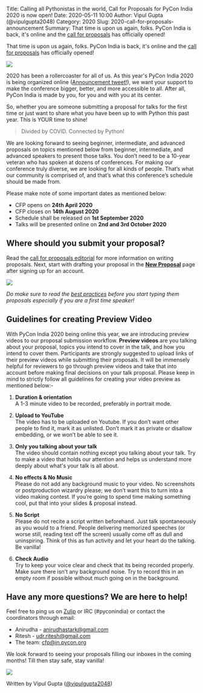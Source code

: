 Title: Calling all Pythonistas in the world, Call for Proposals for PyCon India 2020 is now open!
Date: 2020-05-11 10:00
Author: Vipul Gupta (@vipulgupta2048)
Category: 2020
Slug: 2020-call-for-proposals-announcement
Summary: That time is upon us again, folks. PyCon India is back, it's online and the [call for proposals](https://in.pycon.org/cfp/2020/proposals/) has officially opened!

That time is upon us again, folks. PyCon India is back, it's online and the [call for proposals](https://in.pycon.org/cfp/2020/proposals/) has officially opened!

<div class="text-center">
  <img src="https://media.giphy.com/media/kgsBIWtPd5Q5Pw11Rq/giphy.gif">
</div>

2020 has been a rollercoaster for all of us. As this year's PyCon India 2020 is being organized online ([Announcement tweet!](https://twitter.com/pyconindia/status/1253732245635952643?s=20)), we want your support to make the conference bigger, better, and more accessible to all. After all, PyCon India is made by you, for you and with you at its center.

So, whether you are someone submitting a proposal for talks for the first time or just want to share what you have been up to with Python this past year. This is YOUR time to shine!

> Divided by COVID. Connected by Python!

We are looking forward to seeing beginner, intermediate, and advanced proposals on topics mentioned below from beginner, intermediate, and advanced speakers to present those talks. You don’t need to be a 10-year veteran who has spoken at dozens of conferences. For making our conference truly diverse, we are looking for all kinds of people. That’s what our community is comprised of, and that’s what this conference’s schedule should be made from.

Please make note of some important dates as mentioned below:

- CFP opens on **24th April 2020**
- CFP closes on **14th August 2020**
- Schedule shall be released on **1st September 2020**
- Talks will be presented online on **2nd and 3rd October 2020**

## Where should you submit your proposal?

Read the [call for proposals editorial](https://in.pycon.org/cfp/2020/proposals/) for more information on writing proposals. Next, start with drafting your proposal in the [**New Proposal**](https://in.pycon.org/cfp/2020/proposals/create/) page after signing up for an account.

<div class="text-center">
  <img src="https://media.giphy.com/media/o0vwzuFwCGAFO/giphy.gif">
</div>

*Do make sure to read the [best practices](https://github.com/pythonindia/junction/wiki/Speaker-best-practices) before you start typing them proposals especially if you are a first time speaker!*

## Guidelines for creating Preview Video

With PyCon India 2020 being online this year, we are introducing preview videos to our proposal submission workflow. **Preview videos** are you talking about your proposal, topics you intend to cover in the talk, and how you intend to cover them. Participants are strongly suggested to upload links of their preview videos while submitting their proposals. It will be immensely helpful for reviewers to go through preview videos and take that into account before making final decisions on your talk proposal. Please keep in mind to strictly follow all guidelines for creating your video preview as mentioned below:-

  
1. **Duration & orientation**  
A 1-3 minute video to be recorded, preferably in portrait mode.


2. **Upload to YouTube**  
The video has to be uploaded on Youtube. If you don’t want other people to find it, mark it as unlisted. Don’t mark it as private or disallow embedding, or we won’t be able to see it. ​


3. **Only you talking about your talk**  
The video should contain nothing except you talking about your talk.​ Try to make a video that holds our attention and helps us understand more deeply about what's your talk is all about.


4. **No effects & No Music**  
Please do not add any background music to your video. ​No screenshots or postproduction wizardry please; we don’t want this to turn into a video making contest. If you’re going to spend time making something cool, put that into your slides & proposal instead.


5. **No Script**  
Please do not recite a script written beforehand. Just talk spontaneously as you would to a friend. People delivering memorized speeches (or worse still, reading text off the screen) usually come off as dull and uninspiring. Think of this as fun activity and let your heart do the talking. Be vanilla!


6. **Check Audio**  
Try to keep your voice clear and check that its being recorded properly. Make sure there isn't any background noise. Try to record this in an empty room if possible without much going on in the background.


## Have any more questions? We are here to help!

Feel free to ping us on [Zulip](https://pyconindia.zulipchat.com/) or IRC (#pyconindia) or contact the coordinators through email:

- Anirudha - [anirudhastark@gmail.com](mailto:anirudhastark@gmail.com)
- Ritesh - [udr.ritesh@gmail.com](mailto:udr.ritesh@gmail.com)
- The team: [cfp@in.pycon.org](mailto:cfp@in.pycon.org)

We look forward to seeing your proposals filling our inboxes in the coming months! Till then stay safe, stay vanilla!

<div class="text-center">
  <img src="https://media.giphy.com/media/f0TvnEmF5yPLO/giphy.gif">
</div>

Written by Vipul Gupta ([@vipulgupta2048](https://twitter.com/vipulgupta2048))
